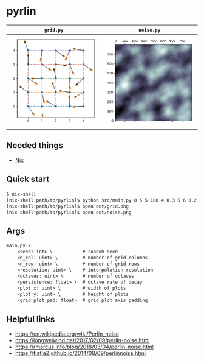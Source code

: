 # pyrlin

`grid.py`           | `noise.py`
:------------------:|:-------------------:
![](cover/grid.png) | ![](cover/noise.png)

Needed things
---
 * [Nix](https://nixos.org/nix/)

Quick start
---
```
$ nix-shell
[nix-shell:path/to/pyrlin]$ python src/main.py 0 5 5 100 4 0.3 6 6 0.2
[nix-shell:path/to/pyrlin]$ open out/grid.png
[nix-shell:path/to/pyrlin]$ open out/noise.png
```

Args
---
```
main.py \
    <seed: int> \           # random seed
    <n_col: uint> \         # number of grid columns
    <n_row: uint> \         # number of grid rows
    <resolution: uint> \    # interpolation resolution
    <octaves: uint> \       # number of octaves
    <persistence: float> \  # octave rate of decay
    <plot_x: uint> \        # width of plots
    <plot_y: uint> \        # height of plots
    <grid_plot_pad: float>  # grid plot axis padding
```

Helpful links
---
* https://en.wikipedia.org/wiki/Perlin_noise
* https://longwelwind.net/2017/02/09/perlin-noise.html
* https://rmarcus.info/blog/2018/03/04/perlin-noise.html
* https://flafla2.github.io/2014/08/09/perlinnoise.html
